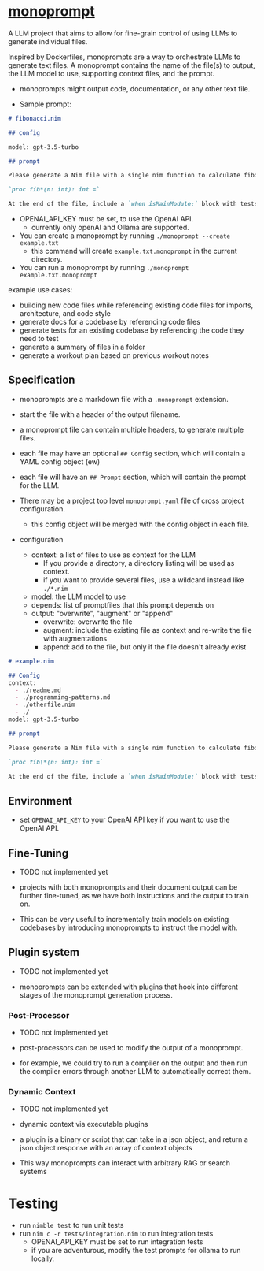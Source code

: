 # [monoprompt](https://monofuel.github.io/monoprompt/)

A LLM project that aims to allow for fine-grain control of using LLMs to generate individual files.

Inspired by Dockerfiles, monoprompts are a way to orchestrate LLMs to generate text files.
A monoprompt contains the name of the file(s) to output, the LLM model to use, supporting context files, and the prompt.
- monoprompts might output code, documentation, or any other text file.

- Sample prompt:
```md
# fibonacci.nim

## config

model: gpt-3.5-turbo

## prompt

Please generate a Nim file with a single nim function to calculate fibonacci numbers recursively.

`proc fib*(n: int): int =`

At the end of the file, include a `when isMainModule:` block with tests for how to run the function.
```


- OPENAI_API_KEY must be set, to use the OpenAI API.
  - currently only openAI and Ollama are supported.
- You can create a monoprompt by running `./monoprompt --create example.txt`
  - this command will create `example.txt.monoprompt` in the current directory.
- You can run a monoprompt by running `./monoprompt example.txt.monoprompt`

example use cases:

- building new code files while referencing existing code files for imports, architecture, and code style
- generate docs for a codebase by referencing code files
- generate tests for an existing codebase by referencing the code they need to test
- generate a summary of files in a folder
- generate a workout plan based on previous workout notes


## Specification

- monoprompts are a markdown file with a `.monoprompt` extension.
- start the file with a header of the output filename.
- a monoprompt file can contain multiple headers, to generate multiple files.
- each file may have an optional `## Config` section, which will contain a YAML config object (ew)
- each file will have an `## Prompt` section, which will contain the prompt for the LLM.
- There may be a project top level `monoprompt.yaml` file of cross project configuration.

  - this config object will be merged with the config object in each file.

- configuration
  - context: a list of files to use as context for the LLM
    - If you provide a directory, a directory listing will be used as context.
    - if you want to provide several files, use a wildcard instead like `./*.nim`
  - model: the LLM model to use
  - depends: list of promptfiles that this prompt depends on
  - output: "overwrite", "augment" or "append"
    - overwrite: overwrite the file
    - augment: include the existing file as context and re-write the file with augmentations
    - append: add to the file, but only if the file doesn't already exist

```md
# example.nim

## Config
context:
  - ./readme.md
  - ./programming-patterns.md
  - ./otherfile.nim
  - ./
model: gpt-3.5-turbo

## prompt

Please generate a Nim file with a single nim function to calculate fibonacci numbers recursively.

`proc fib\*(n: int): int =`

At the end of the file, include a `when isMainModule:` block with tests for how to run the function.
```

## Environment

- set `OPENAI_API_KEY` to your OpenAI API key if you want to use the OpenAI API.

## Fine-Tuning

- TODO not implemented yet

- projects with both monoprompts and their document output can be further fine-tuned, as we have both instructions and the output to train on.
- This can be very useful to incrementally train models on existing codebases by introducing monoprompts to instruct the model with.

## Plugin system

- TODO not implemented yet

- monoprompts can be extended with plugins that hook into different stages of the monoprompt generation process.

### Post-Processor

- TODO not implemented yet

- post-processors can be used to modify the output of a monoprompt.
- for example, we could try to run a compiler on the output and then run the compiler errors through another LLM to automatically correct them.

### Dynamic Context

- TODO not implemented yet

- dynamic context via executable plugins
- a plugin is a binary or script that can take in a json object, and return a json object response with an array of context objects
- This way monoprompts can interact with arbitrary RAG or search systems


# Testing

- run `nimble test` to run unit tests
- run `nim c -r tests/integration.nim` to run integration tests
  - OPENAI_API_KEY must be set to run integration tests
  - if you are adventurous, modify the test prompts for ollama to run locally.
